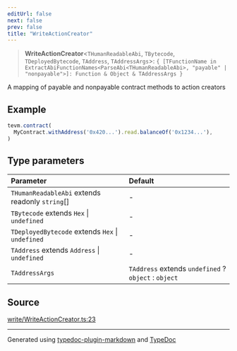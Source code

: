 ```yaml
---
editUrl: false
next: false
prev: false
title: "WriteActionCreator"
---
```


> **WriteActionCreator**\<`THumanReadableAbi`, `TBytecode`, `TDeployedBytecode`, `TAddress`, `TAddressArgs`\>: `{ [TFunctionName in ExtractAbiFunctionNames<ParseAbi<THumanReadableAbi>, "payable" | "nonpayable">]: Function & Object & TAddressArgs }`

A mapping of payable and nonpayable contract methods to action creators

## Example

```typescript
tevm.contract(
  MyContract.withAddress('0x420...').read.balanceOf('0x1234...'),
)
```

## Type parameters

| Parameter | Default |
| :------ | :------ |
| `THumanReadableAbi` extends readonly `string`[] | - |
| `TBytecode` extends `Hex` \| `undefined` | - |
| `TDeployedBytecode` extends `Hex` \| `undefined` | - |
| `TAddress` extends `Address` \| `undefined` | - |
| `TAddressArgs` | `TAddress` extends `undefined` ? `object` : `object` |

## Source

[write/WriteActionCreator.ts:23](https://github.com/evmts/tevm-monorepo/blob/main/packages/contract/src/write/WriteActionCreator.ts#L23)

***
Generated using [typedoc-plugin-markdown](https://www.npmjs.com/package/typedoc-plugin-markdown) and [TypeDoc](https://typedoc.org/)
